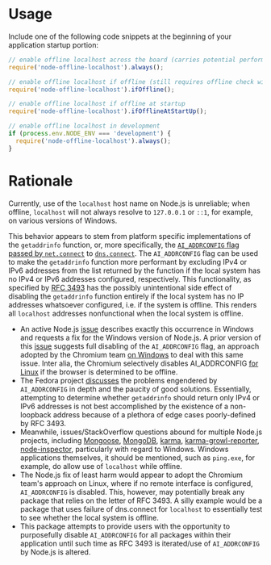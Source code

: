 # Usage

Include one of the following code snippets at the beginning of your application startup portion:
```javascript
// enable offline localhost across the board (carries potential performance penalty when online)
require('node-offline-localhost').always();

// enable offline localhost if offline (still requires offline check with every call to net.connect)
require('node-offline-localhost').ifOffline();

// enable offline localhost if offline at startup
require('node-offline-localhost').ifOfflineAtStartUp();

// enable offline localhost in development
if (process.env.NODE_ENV === 'development') {
  require('node-offline-localhost').always();
}
```

# Rationale

Currently, use of the `localhost` host name on Node.js is unreliable; when offline, `localhost` will not always resolve to `127.0.0.1` or `::1`, for example, on various versions of Windows.

This behavior appears to stem from platform specific implementations of the `getaddrinfo` function, or, more specifically, the [`AI_ADDRCONFIG` flag passed by `net.connect`](https://github.com/nodejs/node/blob/master/lib/net.js#L1012) to [`dns.connect`](https://github.com/nodejs/node/blob/master/lib/dns.js#L121). The `AI_ADDRCONFIG` flag can be used to make the `getaddrinfo` function more performant by excluding IPv4 or IPv6 addresses from the list returned by the function if the local system has no IPv4 or IPv6 addresses configured, respectively. This functionality, as specified by [RFC 3493](https://www.ietf.org/rfc/rfc3493.txt) has the possibly unintentional side effect of disabling the `getaddrinfo` function entirely if the local system has no IP addresses whatsoever configured, i.e. if the system is offline. This renders all `localhost` addresses nonfunctional when the local system is offline.

* An active Node.js [issue](https://github.com/nodejs/node/issues/11320) describes exactly this occurrence in Windows and requests a fix for the Windows version of Node.js. A prior version of this [issue](https://github.com/nodejs/node-v0.x-archive/issues/25489) suggests full disabling of the `AI_ADDRCONFIG` flag, an approach adopted by the Chromium team [on Windows](https://chromium.googlesource.com/chromium/src/net/+/e80513ca05b7aae855297e09748c76686bdad9ab/dns/host_resolver_proc.cc#156) to deal with this same issue. Inter alia, the Chromium selectively disables AI_ADDRCONFIG [for Linux](https://chromium.googlesource.com/chromium/src/net/+/e80513ca05b7aae855297e09748c76686bdad9ab/dns/host_resolver_proc.cc#184) if the browser is determined to be offline.
* The Fedora project [discusses](https://fedoraproject.org/wiki/QA/Networking/NameResolution/ADDRCONFIG) the problems engendered by `AI_ADDRCONFIG` in depth and the paucity of good solutions. Essentially, attempting to determine whether `getaddrinfo` should return only IPv4 or IPv6 addresses is not best accomplished by the existence of a non-loopback address because of a plethora of edge cases poorly-defined by RFC 3493.
* Meanwhile, issues/StackOverflow questions abound for multiple Node.js projects, including [Mongoose](http://stackoverflow.com/questions/29178484/mongoose-cant-connect-without-internet), [MongoDB](http://stackoverflow.com/questions/29178484/mongoose-cant-connect-without-internet), [karma](https://github.com/karma-runner/karma/issues/2050), [karma-growl-reporter](https://github.com/karma-runner/karma-growl-reporter/issues/20), [node-inspector](https://github.com/node-inspector/node-inspector/issues/645), particularly with regard to Windows. Windows applications themselves, it should be mentioned, such as `ping.exe`, for example, do allow use of `localhost` while offline.
* The Node.js fix of least harm would appear to adopt the Chromium team's approach on Linux, where if no remote interface is configured, `AI_ADDRCONFIG` is disabled. This, however, may potentially break any package that relies on the letter of RFC 3493. A silly example would be a package that uses failure of dns.connect for `localhost` to essentially test to see whether the local system is offline.
* This package attempts to provide users with the opportunity to purposefully disable `AI_ADDRCONFIG` for all packages within their application until such time as RFC 3493 is iterated/use of `AI_ADDRCONFIG` by Node.js is altered.